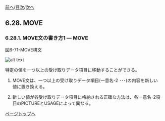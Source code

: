 <!--navi start1-->
[前へ](6-27.md)/[目次](https://momo2584.github.io/opensourcecobol.github.io/markdown/TOC.html)/[次へ](6-28-2.md)
<!--navi end1-->
## 6.28. MOVE

### 6.28.1. MOVE文の書き方1 ― MOVE

図6-71-MOVE構文

![alt text](Image/6-71-Move.png)

特定の値を一つ以上の受け取りデータ項目に移動することができる。

1. MOVE文は、一つ以上の受け取りデータ項目(一意名-2 ･･･)の内容を新しい値に置き換える。

2. 新しい値が各受け取りデータ項目に格納される正確な方法は、各一意名-2項目のPICTUREとUSAGEによって異なる。

<!--navi start2-->

[ページトップへ](6-28-1.md)
<!--navi end2-->
